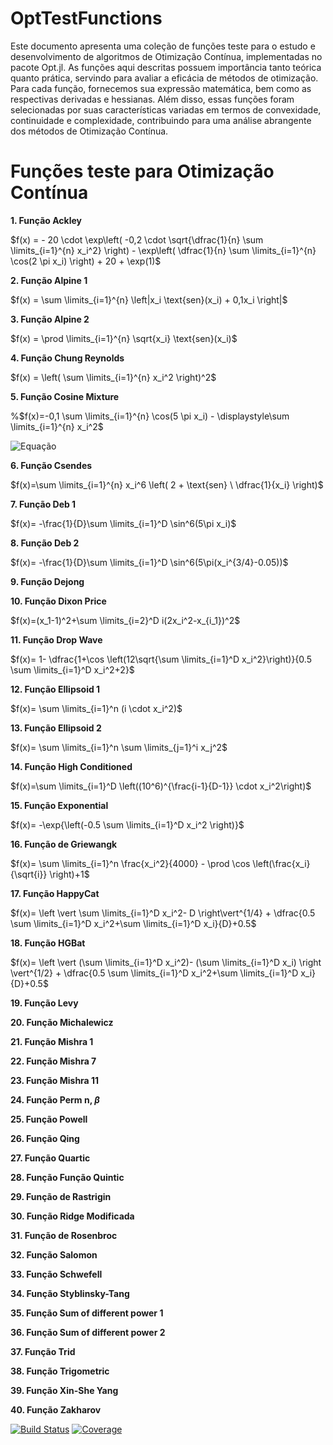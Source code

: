 # OptTestFunctions
Este documento apresenta uma coleção de funções teste para o estudo e desenvolvimento de algoritmos de Otimização Contínua, implementadas no pacote Opt.jl. As funções aqui descritas possuem importância tanto teórica quanto prática, servindo para avaliar a eficácia de métodos de otimização. Para cada função, fornecemos sua expressão matemática, bem como as respectivas derivadas e hessianas. Além disso, essas funções foram selecionadas por suas características variadas em termos de convexidade, continuidade e complexidade, contribuindo para uma análise abrangente dos métodos de Otimização Contínua.

# **Funções teste para Otimização Contínua**

**1. Função Ackley**

$f(x) = - 20 \cdot \exp\left( -0,2 \cdot \sqrt{\dfrac{1}{n} \sum \limits_{i=1}^{n} x_i^2} \right) - \exp\left( \dfrac{1}{n} \sum \limits_{i=1}^{n} \cos(2 \pi x_i) \right) + 20 + \exp(1)$

**2. Função Alpine 1**

$f(x) = \sum \limits_{i=1}^{n} \left|x_i \text{sen}(x_i) + 0,1x_i \right|$

**3. Função Alpine 2**

$f(x) = \prod \limits_{i=1}^{n} \sqrt{x_i} \text{sen}(x_i)$

**4. Função Chung Reynolds**

$f(x) = \left( \sum \limits_{i=1}^{n} x_i^2 \right)^2$

**5. Função Cosine Mixture**

%$f(x)=-0,1 \sum \limits_{i=1}^{n} \cos(5 \pi x_i) - \displaystyle\sum \limits_{i=1}^{n} x_i^2$

![Equação](https://latex.codecogs.com/png.latex?f(x)=-0.1%20\sum_{i=1}^{n}%20\cos(5%20\pi%20x_i)%20-%20\sum_{i=1}^{n}%20x_i^2)


**6. Função Csendes**

$f(x)=\sum \limits_{i=1}^{n} x_i^6 \left( 2 + \text{sen} \ \dfrac{1}{x_i} \right)$

**7. Função Deb 1**

$f(x)= -\frac{1}{D}\sum \limits_{i=1}^D \sin^6(5\pi x_i)$

**8. Função Deb 2**

$f(x)= -\frac{1}{D}\sum \limits_{i=1}^D \sin^6(5\pi(x_i^{3/4}-0.05))$

**9. Função Dejong**

**10. Função Dixon Price**

$f(x)=(x_1-1)^2+\sum \limits_{i=2}^D i(2x_i^2-x_{i_1})^2$

**11. Função Drop Wave**

$f(x)= 1- \dfrac{1+\cos \left(12\sqrt{\sum \limits_{i=1}^D x_i^2}\right)}{0.5 \sum \limits_{i=1}^D x_i^2+2}$

**12. Função Ellipsoid 1**

$f(x)= \sum \limits_{i=1}^n (i \cdot x_i^2)$

**13. Função Ellipsoid 2**

$f(x)= \sum \limits_{i=1}^n \sum \limits_{j=1}^i x_j^2$

**14. Função High Conditioned**

$f(x)=\sum \limits_{i=1}^D \left((10^6)^{\frac{i-1}{D-1}} \cdot x_i^2\right)$

**15. Função Exponential**

$f(x)= -\exp{\left(-0.5 \sum \limits_{i=1}^D x_i^2 \right)}$

**16. Função de Griewangk**

$f(x)= \sum \limits_{i=1}^n \frac{x_i^2}{4000} - \prod \cos \left(\frac{x_i}{\sqrt{i}} \right)+1$

**17. Função HappyCat**

$f(x)= \left \vert \sum \limits_{i=1}^D x_i^2- D \right\vert^{1/4} + \dfrac{0.5 \sum \limits_{i=1}^D x_i^2+\sum \limits_{i=1}^D x_i}{D}+0.5$

**18. Função HGBat**

$f(x)= \left \vert (\sum \limits_{i=1}^D x_i^2)- (\sum \limits_{i=1}^D x_i) \right \vert^{1/2} + \dfrac{0.5 \sum \limits_{i=1}^D x_i^2+\sum \limits_{i=1}^D x_i}{D}+0.5$


**19. Função Levy**


**20. Função Michalewicz**



**21. Função Mishra 1**


**22. Função Mishra 7**

**23. Função Mishra 11**

**24. Função Perm n, $\beta$**

**25. Função Powell**

**26. Função Qing**

**27. Função Quartic**

**28. Função Função Quintic**

**29. Função de Rastrigin**

**30. Função Ridge Modificada**

**31. Função de Rosenbroc**

**32. Função Salomon**

**33. Função Schwefell**

**34. Função Styblinsky-Tang**

**35. Função Sum of different power 1**

**36. Função Sum of different power 2**

**37. Função Trid**

**38. Função Trigometric**

**39. Função Xin-She Yang**

**40. Função Zakharov**



[![Build Status](https://github.com/petimatematica/OptTestFunctions.jl/actions/workflows/CI.yml/badge.svg?branch=master)](https://github.com/petimatematica/OptTestFunctions.jl/actions/workflows/CI.yml?query=branch%3Amaster)
[![Coverage](https://codecov.io/gh/petimatematica/OptTestFunctions.jl/branch/master/graph/badge.svg)](https://codecov.io/gh/petimatematica/OptTestFunctions.jl)
